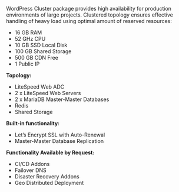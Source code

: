 WordPress Cluster package provides high availability for production environments of large projects. Clustered topology ensures effective handling of heavy load using optimal amount of reserved resources:

* 16 GB RAM
* 52 GHz CPU
* 10 GB SSD Local Disk
* 100 GB Shared Storage
* 500 GB CDN Free
* 1 Public IP

**Topology:**  

* LiteSpeed Web ADC
* 2 x LiteSpeed Web Servers
* 2 x MariaDB Master-Master Databases
* Redis 
* Shared Storage

**Built-in functionality:**

* Let’s Encrypt SSL with Auto-Renewal
* Master-Master Database Replication

**Functionality Available by Request:**
* CI/CD Addons
* Failover DNS 
* Disaster Recovery Addons
* Geo Distributed Deployment
